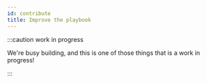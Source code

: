 ```yaml
---
id: contribute
title: Improve the playbook
---
```


:::caution work in progress

We're busy building, and this is one of those things that is a work in progress!

:::